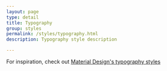 ```yaml
---
layout: page
type: detail
title: Typography
group: styles
permalink: /styles/typography.html
description: Typography style description

---
```


For inspiration, check out [Material Design's typography styles](https://material.io/guidelines/style/typography.html#typography-styles)
